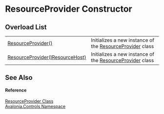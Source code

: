 # ResourceProvider Constructor


## Overload List
<table>
<tr>
<td><a href="M_Avalonia_Controls_ResourceProvider__ctor">ResourceProvider()</a></td>
<td>Initializes a new instance of the <a href="T_Avalonia_Controls_ResourceProvider">ResourceProvider</a> class</td>
</tr>
<tr>
<td><a href="M_Avalonia_Controls_ResourceProvider__ctor_1">ResourceProvider(IResourceHost)</a></td>
<td>Initializes a new instance of the <a href="T_Avalonia_Controls_ResourceProvider">ResourceProvider</a> class</td>
</tr>
</table>

## See Also


#### Reference
<a href="T_Avalonia_Controls_ResourceProvider">ResourceProvider Class</a>  
<a href="N_Avalonia_Controls">Avalonia.Controls Namespace</a>  

